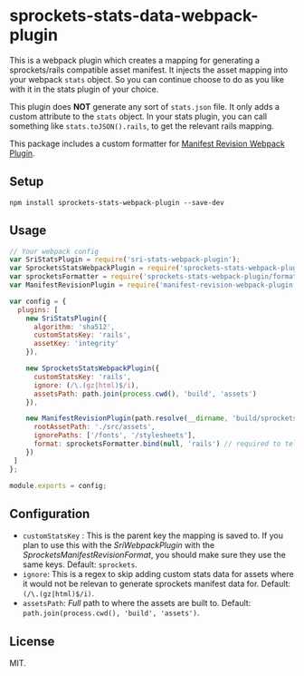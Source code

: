 # sprockets-stats-data-webpack-plugin

This is a webpack plugin which creates a mapping for generating a
sprockets/rails compatible asset manifest. It injects the asset mapping into
your webpack `stats` object. So you can continue choose to do as you like with
it in the stats plugin of your choice.

This plugin does **NOT** generate any sort of `stats.json` file. It only adds a
custom attribute to the `stats` object. In your stats plugin, you can call
something like `stats.toJSON().rails`, to get the relevant rails mapping.

This package includes a custom formatter for [Manifest Revision Webpack Plugin](https://github.com/nickjj/manifest-revision-webpack-plugin).

## Setup

```
npm install sprockets-stats-webpack-plugin --save-dev
```

## Usage

```js
// Your webpack config
var SriStatsPlugin = require('sri-stats-webpack-plugin');
var SprocketsStatsWebpackPlugin = require('sprockets-stats-webpack-plugin');
var sprocketsFormatter = require('sprockets-stats-webpack-plugin/formatters').ManifestRevisionFormat.formatter;
var ManifestRevisionPlugin = require('manifest-revision-webpack-plugin');

var config = {
  plugins: [
    new SriStatsPlugin({
      algorithm: 'sha512',
      customStatsKey: 'rails',
      assetKey: 'integrity'
    }),

    new SprocketsStatsWebpackPlugin({
      customStatsKey: 'rails',
      ignore: (/\.(gz|html)$/i),
      assetsPath: path.join(process.cwd(), 'build', 'assets')
    }),

    new ManifestRevisionPlugin(path.resolve(__dirname, 'build/sprockets-manifest.json'), {
      rootAssetPath: './src/assets',
      ignorePaths: ['/fonts', '/stylesheets'],
      format: sprocketsFormatter.bind(null, 'rails') // required to tell the formatter what key to get data from
    })
 ]
};

module.exports = config;
```

## Configuration

- `customStatsKey` : This is the parent key the mapping is saved to. If you
  plan to use this with the *SriWebpackPlugin* with the
  *SprocketsManifestRevisionFormat*, you should make sure they use the same
  keys. Default: `sprockets`.
- `ignore`: This is a regex to skip adding custom stats data for assets where
  it would not be relevan to generate sprockets manifest data for. Default:
  `(/\.(gz|html)$/i)`.
- `assetsPath`: *Full* path to where the assets are built to. Default:
  `path.join(process.cwd(), 'build', 'assets')`.

## License
MIT.
